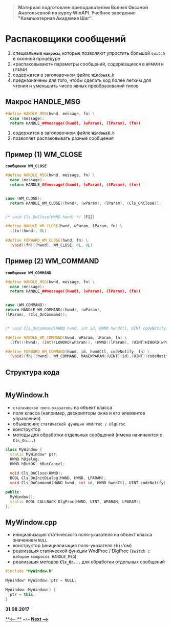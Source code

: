 > **Материал подготовлен преподавателем Волчек Оксаной Анатольевной по курсу WinAPI. Учебное заведение "Компьютерная Академия Шаг".**

Распаковщики сообщений
===

1. специальные **`макросы`**, которые позволяют упростить большой `switch` в оконной процедуре
2. «распаковывают» параметры сообщений, содержащиеся в `WPARAM` и `LPARAM`
3. содержатся в заголовочном файле **`WindowsX.h`**
4. предназначены для того, чтобы сделать код более легким для чтения и уменьшить число явных преобразований типов

Макрос HANDLE_MSG
---

```cpp
#define HANDLE_MSG(hwnd, message, fn) \
  case (message):
  return HANDLE_##message((hwnd), (wParam), (lParam), (fn))
```

1. содержится в заголовочном файле **`WindowsX.h`**
2. позволяет распаковывать разные сообщения

Пример (1) WM_CLOSE
---

**`сообщение WM_CLOSE`**

```cpp
#define HANDLE_MSG(hwnd, message, fn) \
  case (message):
  return HANDLE_##message((hwnd), (wParam), (lParam), (fn))
```

![]()

```cpp
case (WM_CLOSE):
  return HANDLE_WM_CLOSE((hwnd), (wParam), (lParam), (Cls_OnClose));
```

![]()

```cpp
/* void Cls_OnClose(HWND hwnd) */ [F12]

#define HANDLE_WM_CLOSE(hwnd, wParam, lParam, fn) \
  ((fn)(hwnd), 0L)
  
#define FORWARD_WM_CLOSE(hwnd, fn) \
  (void)(fn)((hwnd), WM_CLOSE, 0L, 0L)
```

Пример (2) WM_COMMAND
---

**`сообщение WM_COMMAND`**

```cpp
#define HANDLE_MSG(hwnd, message, fn) \
  case (message):
  return HANDLE_##message((hwnd), (wParam), (lParam), (fn))
```

![]()

```cpp
case (WM_COMMAND):
return HANDLE_WM_COMMAND((hwnd), (wParam),
(lParam), (Cls_OnCommand));
```

![]()

```cpp
/* void Cls_OnCommand(HWND hwnd, int id, HWND hwndCtl, UINT codeNotify) */

#define HANDLE_WM_COMMAND(hwnd, wParam, lParam, fn) \
  ((fn)((hwnd), (int)(LOWORD(wParam)), (HWND)(lParam), (UINT)HIWORD(wParam)), 0L)

#define FORWARD_WM_COMMAND(hwnd, id, hwndCtl, codeNotify, fn) \
  (void)(fn)((hwnd), WM_COMMAND, MAKEWPARAM((UINT)(id),(UINT)(codeNotify)), (LPARAM)(HWND)(hwndCtl))
```

Структура кода
---

![]()

MyWindow.h
---

* `статическое поле-указатель` на объект класса
* поля класса (например, дескрипторы окна и его элементов управления)
* объявление `статической функции WndProc / DlgProc`
* конструктор
* методы для обработки отдельных сообщений (имена начинаются с `Cls_On...`)

```cpp
class MyWindow {
  static MyWindow* ptr;
  HWND hDialog;
  HWND hButOK, hButCancel;
  
  void Cls_OnClose(HWND);
  BOOL Cls_OnInitDialog(HWND, HWND, LPARAM);
  void Cls_OnCommand(HWND hwnd, int id, HWND hwndCtl, UINT codeNotify);

public:
  MyWindow();
  static BOOL CALLBACK DlgProc(HWND, UINT, WPARAM, LPARAM);
};
```

MyWindow.cpp
---

* инициализация статического поля-указателя на объект класса значением `NULL`
* конструктор (инициализация поля-указателя `this`’ом)
* реализация статической функции WndProc / DlgProc (`switch с набором макросов HANDLE_MSG`)
* реализация методов **`Cls_On...`** для обработки отдельных сообщений

```cpp
#include "MyWindow.h"

MyWindow* MyWindow::ptr = NULL;

MyWindow::MyWindow() {
  ptr = this;
}
```

**31.08.2017**

[**<-- **]() `=/=` [**Next -->**]()
